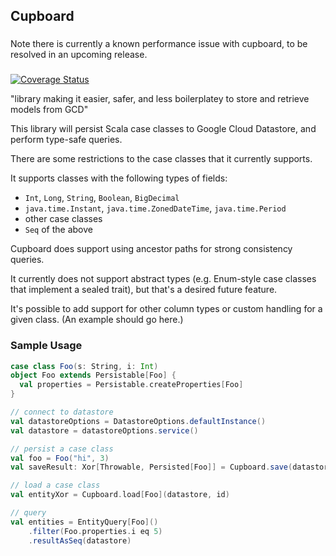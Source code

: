 ## Cupboard

###
Note there is currently a known performance issue with cupboard, to be resolved in an upcoming release.
###

[![Coverage Status](https://coveralls.io/repos/github/meetup/cupboard/badge.svg?branch=master&t=iBRIRu)](https://coveralls.io/github/meetup/cupboard?branch=master)

"library making it easier, safer, and less boilerplatey to store and retrieve models from GCD"

This library will persist Scala case classes to Google Cloud Datastore, and perform type-safe queries.

There are some restrictions to the case classes that it currently supports.

It supports classes with the following types of fields:
* `Int`, `Long`, `String`, `Boolean`, `BigDecimal`
* `java.time.Instant`, `java.time.ZonedDateTime`, `java.time.Period`
* other case classes
* `Seq` of the above

Cupboard does support using ancestor paths for strong consistency queries.

It currently does not support abstract types (e.g. Enum-style case classes that implement a sealed trait), but
that's a desired future feature.

It's possible to add support for other column types or custom handling for a given class.
(An example should go here.)

### Sample Usage

```scala
case class Foo(s: String, i: Int)
object Foo extends Persistable[Foo] {
  val properties = Persistable.createProperties[Foo]
}

// connect to datastore
val datastoreOptions = DatastoreOptions.defaultInstance()
val datastore = datastoreOptions.service()

// persist a case class
val foo = Foo("hi", 3)
val saveResult: Xor[Throwable, Persisted[Foo]] = Cupboard.save(datastore, foo)

// load a case class
val entityXor = Cupboard.load[Foo](datastore, id)

// query
val entities = EntityQuery[Foo]()
    .filter(Foo.properties.i eq 5)
    .resultAsSeq(datastore)
    
```



